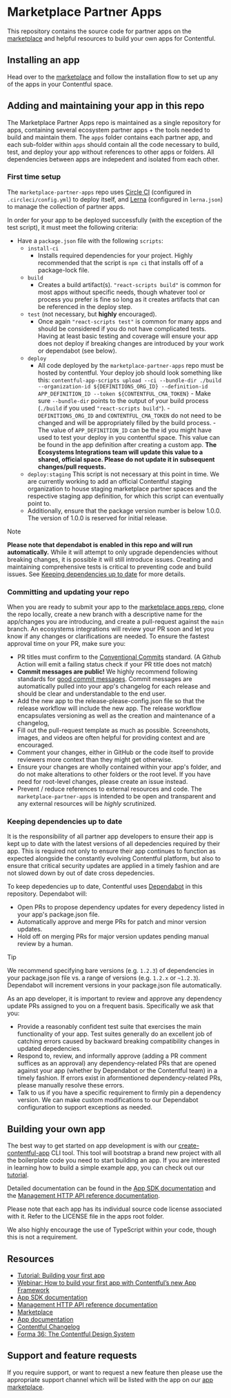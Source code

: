 # Marketplace Partner Apps

This repository contains the source code for partner apps on the [marketplace](https://www.contentful.com/marketplace/) and helpful resources to build your own apps for Contentful.

## Installing an app

Head over to the [marketplace](https://www.contentful.com/marketplace/) and follow the installation flow to set up any of the apps in your Contentful space.

## Adding and maintaining your app in this repo

The Marketplace Partner Apps repo is maintained as a single repository for apps, containing several ecosystem partner apps + the tools needed to build and maintain them. The `apps` folder contains each partner app, and each sub-folder within `apps` should contain all the code necessary to build, test, and deploy your app without references to other apps or folders. All dependencies between apps are indepedent and isolated from each other.

### First time setup

The `marketplace-partner-apps` repo uses [Circle CI](https://circleci.com/docs/) (configured in `.circleci/config.yml`) to deploy itself, and [Lerna](https://lerna.js.org/) (configured in `lerna.json`) to manage the collection of partner apps.

In order for your app to be deployed successfully (with the exception of the test script), it must meet the following criteria:

- Have a `package.json` file with the following `scripts`:
  - `install-ci`
    - Installs required dependencies for your project. Highly recommended that the script is `npm ci` that installs off of a package-lock file.
  - `build`
    - Creates a build artifact(s). `"react-scripts build"` is common for most apps without specific needs, though whatever tool or process you prefer is fine so long as it creates artifacts that can be referenced in the deploy step.
  - `test` (not necessary, but **highly** encouraged).
    - Once again `"react-scripts test"` is common for many apps and should be considered if you do not have complicated tests. Having at least basic testing and coverage will ensure your app does not deploy if breaking changes are introduced by your work or dependabot (see below).
  - `deploy`
    - All code deployed by the `marketplace-partner-apps` repo must be hosted by contentful. Your deploy job should look something like this:
      `contentful-app-scripts upload --ci --bundle-dir ./build --organization-id ${DEFINITIONS_ORG_ID} --definition-id APP_DEFINITION_ID --token ${CONTENTFUL_CMA_TOKEN}` - Make sure `--bundle-dir` points to the output of your build process (`./build` if you used `"react-scripts build"`). - `DEFINITIONS_ORG_ID` and `CONTENTFUL_CMA_TOKEN` do not need to be changed and will be appropriately filled by the build process. - The value of `APP_DEFINITION_ID` can be the id you might have used to test your deploy in you contentful space. This value can be found in the app definition after creating a custom app. **The Ecosystems Integrations team will update this value to a shared, official space. Please do not update it in subsequent changes/pull requests.**
  - `deploy:staging` This script is not necessary at this point in time. We are currently working to add an official Contentful staging organization to house staging marketplace partner spaces and the respective staging app definition, for which this script can eventually point to.
  - Additionally, ensure that the package version number is below 1.0.0. The version of 1.0.0 is reserved for initial release. 

> [!NOTE]
> **Please note that dependabot is enabled in this repo and will run automatically.**
> While it will attempt to only upgrade dependencies without breaking changes, it is possible it will still introduce issues. Creating and maintaining comprehensive tests is critical to preventing code and build issues. See [Keeping dependencies up to date](#keeping-dependencies-up-to-date) for more details.

### Committing and updating your repo

When you are ready to submit your app to the [marketplace apps repo](https://github.com/contentful/marketplace-partner-apps), clone the repo locally, create a new branch with a descriptive name for the app/changes you are introducing, and create a pull-request against the `main` branch. An ecosystems integrations will review your PR soon and let you know if any changes or clarifications are needed. To ensure the fastest approval time on your PR, make sure you:

- PR titles must confirm to the [Conventional Commits](https://www.conventionalcommits.org/en/v1.0.0/#summary) standard. (A Github Action will emit a failing status check if your PR title does not match)
- **Commit messages are public!** We highly recommend following standards for [good commit messages](https://github.com/googleapis/release-please#how-should-i-write-my-commits). Commit messages are automatically pulled into your app's changelog for each release and should be clear and understandable to the end user.
- Add the new app to the release-please-config.json file so that the release workflow will include the new app. The release workflow encapsulates versioning as well as the creation and maintenance of a changelog,
- Fill out the pull-request template as much as possible. Screenshots, images, and videos are often helpful for providing context and are encouraged.
- Comment your changes, either in GitHub or the code itself to provide reviewers more context than they might get otherwise.
- Ensure your changes are wholly contained within your app's folder, and do not make alterations to other folders or the root level. If you have need for root-level changes, please create an issue instead.
- Prevent / reduce references to external resources and code. The `marketplace-partner-apps` is intended to be open and transparent and any external resources will be _highly_ scrutinized.

### Keeping dependencies up to date

It is the responsibility of all partner app developers to ensure their app is kept up to date with the latest versions of all depedencies required by their app. This is required not only to ensure their app continues to function as expected alongside the constantly evolving Contentful platform, but also to ensure that critical security updates are applied in a timely fashion and are not slowed down by out of date cross depedencies.

To keep depedencies up to date, Contentful uses [Dependabot](https://docs.github.com/en/code-security/dependabot) in this repository. Dependabot will:

* Open PRs to propose dependency updates for every depedency listed in your app's package.json file.
* Automatically approve and merge PRs for patch and minor version updates.
* Hold off on merging PRs for major version updates pending manual review by a human.

> [!TIP]
> We recommend specifying bare versions (e.g. `1.2.3`) of dependencies in your package.json file vs. a range of versions (e.g. `1.2.x` or `~1.2.3`). Dependabot will increment versions in your package.json file automatically.

As an app developer, it is important to review and approve any dependency update PRs assigned to you on a frequent basis. Specifically we ask that you:

* Provide a reasonably confident test suite that exercises the main functionality of your app. Test suites generally do an excellent job of catching errors caused by backward breaking compatibility changes in updated depedencies.
* Respond to, review, and informally approve (adding a PR comment suffices as an approval) any dependency-related PRs that are opened against your app (whether by Dependabot or the Contentful team) in a timely fashion. If errors exist in aformentioned dependency-related PRs, please manually resolve these errors. 
* Talk to us if you have a specific requirement to firmly pin a dependency version. We can make custom modifications to our Dependabot configuration to support exceptions as needed.

## Building your own app

The best way to get started on app development is with our [create-contentful-app](https://github.com/contentful/create-contentful-app) CLI tool.
This tool will bootstrap a brand new project with all the boilerplate code you need to start building an app.
If you are interested in learning how to build a simple example app, you can check out our [tutorial](https://www.contentful.com/developers/docs/extensibility/apps/building-apps/).

Detailed documentation can be found in the [App SDK documentation](https://www.contentful.com/developers/docs/extensibility/ui-extensions/sdk-reference/) and the [Management HTTP API reference documentation](https://www.contentful.com/developers/docs/references/content-management-api/).

Please note that each app has its individual source code license associated with it. Refer to the LICENSE file in the apps root folder.

We also highly encourage the use of TypeScript within your code, though this is not a requirement.

## Resources

- [Tutorial: Building your first app](https://www.contentful.com/developers/docs/extensibility/apps/building-apps/)
- [Webinar: How to build your first app with Contentful’s new App Framework](https://www.contentful.com/resources/build-app-contentful-app-framework-webinar/)
- [App SDK documentation](https://www.contentful.com/developers/docs/extensibility/ui-extensions/sdk-reference/)
- [Management HTTP API reference documentation](https://www.contentful.com/developers/docs/references/content-management-api/)
- [Marketplace](https://www.contentful.com/marketplace/)
- [App documentation](https://www.contentful.com/developers/docs/extensibility/apps/)
- [Contentful Changelog](https://www.contentful.com/developers/changelog/)
- [Forma 36: The Contentful Design System](https://f36.contentful.com/)

## Support and feature requests

If you require support, or want to request a new feature then please
use the appropriate support channel which will be listed with the app on our [app
marketplace](https://www.contentful.com/marketplace/).

